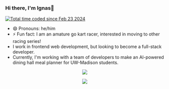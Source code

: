 ### Hi there, I'm Ignas👋
<!-- Generated by the Philosophical Quotes API https://github.com/markstanl/Philosophical-Quotes-API/blob/main/README.md -->
<a href="https://wakatime.com/@018dd941-4f9f-4c0f-a1f6-141dbff5018c"><img src="https://wakatime.com/badge/user/018dd941-4f9f-4c0f-a1f6-141dbff5018c.svg" alt="Total time coded since Feb 23 2024" /></a>
- 😄 Pronouns: he/him
- ⚡ Fun fact: I am an amature go kart racer, interested in moving to other racing series!
- I work in frontend web development, but looking to become a full-stack developer.
- Currently, I'm working with a team of developers to make an AI-powered dining hall meal planner for UW-Madison students.

<p align="center">
  <a href="https://skillicons.dev">
    <img src="https://skillicons.dev/icons?i=github,js,java,c,css,discord,html,react" />
  </a>
</p>
<p align="center">
  <img src="http://147.182.254.93:8000/generate-image?timestamp=<current_timestamp>&theme=dark">
</p>

